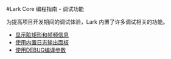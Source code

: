 #Lark Core 编程指南 - 调试功能

为提高项目开发期间的调试体验，Lark 内置了许多调试相关的功能。

* [显示脏矩形和帧频信息](14-1-fps-dirty-region.md)
* [使用内置日志输出面板](14-2-log.md)
* [使用DEBUG编译参数](14-3-debug.md)
